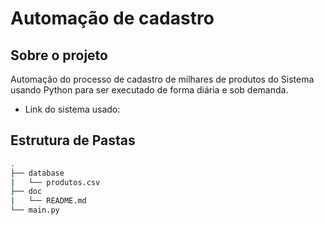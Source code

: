 # Automação de cadastro

## Sobre o projeto
Automação do processo de cadastro de milhares de produtos do Sistema usando Python para ser executado de forma diária e sob demanda.

- Link do sistema usado: 


## Estrutura de Pastas
```bash
.
├── database
|   └── produtos.csv
├── doc
|   └── README.md
└── main.py
```